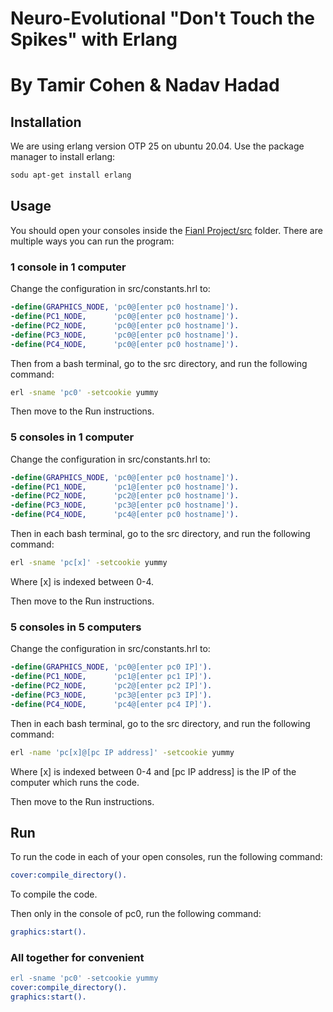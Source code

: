 # Neuro-Evolutional "Don't Touch the Spikes" with Erlang
# By Tamir Cohen & Nadav Hadad


## Installation
We are using erlang version OTP 25 on ubuntu 20.04.
Use the package manager to install erlang:
```bash
sodu apt-get install erlang
```

## Usage
You should open your consoles inside the [Fianl Project/src](https://github.com/Tamir-Co/NeuroEvolutional-Dont-Touch-The-Spikes-with-Erlang/tree/main/Final%20Project/src) folder.
There are multiple ways you can run the program:

### 1 console in 1 computer
Change the configuration in src/constants.hrl to:
```erlang
-define(GRAPHICS_NODE, 'pc0@[enter pc0 hostname]').
-define(PC1_NODE,      'pc0@[enter pc0 hostname]').
-define(PC2_NODE,      'pc0@[enter pc0 hostname]').
-define(PC3_NODE,      'pc0@[enter pc0 hostname]').
-define(PC4_NODE,      'pc0@[enter pc0 hostname]').
```
Then from a bash terminal, go to the src directory, and run the following command:
```bash
erl -sname 'pc0' -setcookie yummy
```
Then move to the Run instructions.

### 5 consoles in 1 computer
Change the configuration in src/constants.hrl to:
```erlang
-define(GRAPHICS_NODE, 'pc0@[enter pc0 hostname]').
-define(PC1_NODE,      'pc1@[enter pc0 hostname]').
-define(PC2_NODE,      'pc2@[enter pc0 hostname]').
-define(PC3_NODE,      'pc3@[enter pc0 hostname]').
-define(PC4_NODE,      'pc4@[enter pc0 hostname]').
```
Then in each bash terminal, go to the src directory, and run the following command:
```bash
erl -sname 'pc[x]' -setcookie yummy
```
Where [x] is indexed between 0-4.

Then move to the Run instructions.

### 5 consoles in 5 computers
Change the configuration in src/constants.hrl to:

```erlang
-define(GRAPHICS_NODE, 'pc0@[enter pc0 IP]').
-define(PC1_NODE,      'pc1@[enter pc1 IP]').
-define(PC2_NODE,      'pc2@[enter pc2 IP]').
-define(PC3_NODE,      'pc3@[enter pc3 IP]').
-define(PC4_NODE,      'pc4@[enter pc4 IP]').
```

Then in each bash terminal, go to the src directory, and run the following command:
```bash
erl -name 'pc[x]@[pc IP address]' -setcookie yummy
```
Where [x] is indexed between 0-4 and [pc IP address] is the IP of the computer which runs the code.

Then move to the Run instructions.

## Run
To run the code in each of your open consoles, run the following command:
```erlang
cover:compile_directory().
```
To compile the code.

Then only in the console of pc0, run the following command:
```erlang
graphics:start().
```

### All together for convenient
```erlang
erl -sname 'pc0' -setcookie yummy
cover:compile_directory().
graphics:start().
```
